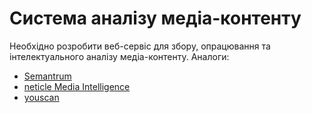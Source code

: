 # Система аналізу медіа-контенту
Необхідно розробити веб-сервіс для збору, опрацювання та інтелектуального аналізу медіа-контенту. Аналоги:

- [Semantrum](https://promo.semantrum.net/uk/golovna/)
- [neticle Media Intelligence](https://neticle.com/mediaintelligence/hu/)
- [youscan](https://youscan.io/)

